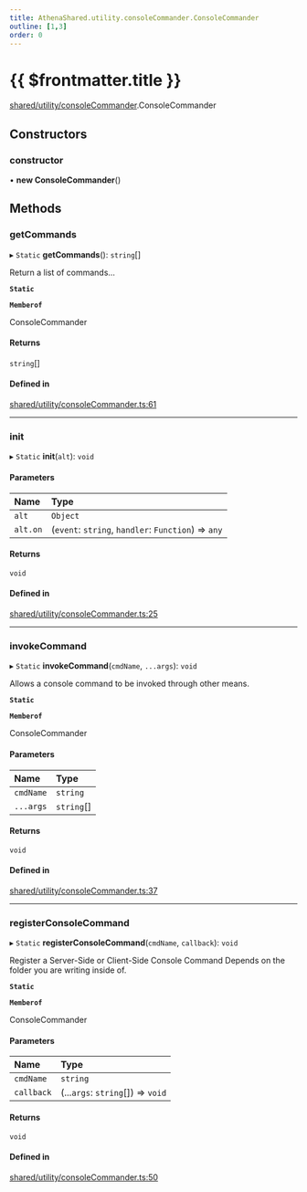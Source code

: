 ```yaml
---
title: AthenaShared.utility.consoleCommander.ConsoleCommander
outline: [1,3]
order: 0
---
```


# {{ $frontmatter.title }}


[shared/utility/consoleCommander](../modules/shared_utility_consoleCommander.md).ConsoleCommander

## Constructors

### constructor

• **new ConsoleCommander**()

## Methods

### getCommands

▸ `Static` **getCommands**(): `string`[]

Return a list of commands...

**`Static`**

**`Memberof`**

ConsoleCommander

#### Returns

`string`[]

#### Defined in

[shared/utility/consoleCommander.ts:61](https://github.com/Stuyk/altv-athena/blob/ae8402672/src/core/shared/utility/consoleCommander.ts#L61)

___

### init

▸ `Static` **init**(`alt`): `void`

#### Parameters

| Name | Type |
| :------ | :------ |
| `alt` | `Object` |
| `alt.on` | (`event`: `string`, `handler`: `Function`) => `any` |

#### Returns

`void`

#### Defined in

[shared/utility/consoleCommander.ts:25](https://github.com/Stuyk/altv-athena/blob/ae8402672/src/core/shared/utility/consoleCommander.ts#L25)

___

### invokeCommand

▸ `Static` **invokeCommand**(`cmdName`, `...args`): `void`

Allows a console command to be invoked through other means.

**`Static`**

**`Memberof`**

ConsoleCommander

#### Parameters

| Name | Type |
| :------ | :------ |
| `cmdName` | `string` |
| `...args` | `string`[] |

#### Returns

`void`

#### Defined in

[shared/utility/consoleCommander.ts:37](https://github.com/Stuyk/altv-athena/blob/ae8402672/src/core/shared/utility/consoleCommander.ts#L37)

___

### registerConsoleCommand

▸ `Static` **registerConsoleCommand**(`cmdName`, `callback`): `void`

Register a Server-Side or Client-Side Console Command
Depends on the folder you are writing inside of.

**`Static`**

**`Memberof`**

ConsoleCommander

#### Parameters

| Name | Type |
| :------ | :------ |
| `cmdName` | `string` |
| `callback` | (...`args`: `string`[]) => `void` |

#### Returns

`void`

#### Defined in

[shared/utility/consoleCommander.ts:50](https://github.com/Stuyk/altv-athena/blob/ae8402672/src/core/shared/utility/consoleCommander.ts#L50)
